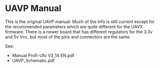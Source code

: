 # UAVP Manual #
This is the original UAVP manual.
Much of the info is still current except for the recommended parameters which are quite different for the UAVX firmware. There is a newer board that has different regulators for the 3.3v and 5v Vcc, but most of the pins and connectors are the same.  

See: 
  * Manual Profi-Ufo V3_14 EN.pdf
  * UAVP_Schematic.pdf
